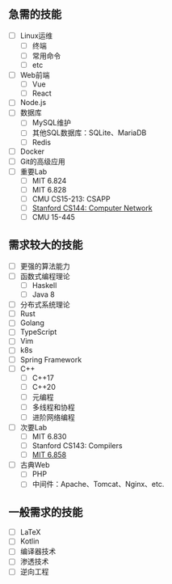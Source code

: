 
## 急需的技能

- [ ] Linux运维
	- [ ] 终端
	- [ ] 常用命令
	- [ ] etc
- [ ] Web前端
	- [ ] Vue
	- [ ] React
- [ ] Node.js
- [ ] 数据库
	- [ ] MySQL维护
	- [ ] 其他SQL数据库：SQLite、MariaDB
	- [ ] Redis
- [ ] Docker
- [ ] Git的高级应用
- [ ] 重要Lab
	- [ ] MIT 6.824
	- [ ] MIT 6.828
	- [ ] CMU CS15-213: CSAPP
	- [ ] [Stanford CS144: Computer Network](https://cs144.github.io/)
	- [ ] CMU 15-445

## 需求较大的技能

- [ ] 更强的算法能力
- [ ] 函数式编程理论
	- [ ] Haskell
	- [ ] Java 8
- [ ] 分布式系统理论
- [ ] Rust
- [ ] Golang
- [ ] TypeScript
- [ ] Vim
- [ ] k8s
- [ ] Spring Framework
- [ ] C++
	- [ ] C++17
	- [ ] C++20
	- [ ] 元编程
	- [ ] 多线程和协程
	- [ ] 进阶网络编程
- [ ] 次要Lab
	- [ ] MIT 6.830
	- [ ] Stanford CS143: Compilers
	- [ ] [MIT 6.858](http://css.csail.mit.edu/6.858/2022/)
- [ ] 古典Web
	- [ ] PHP
	- [ ] 中间件：Apache、Tomcat、Nginx、etc.

## 一般需求的技能

- [ ] LaTeX
- [ ] Kotlin
- [ ] 编译器技术
- [ ] 渗透技术
- [ ] 逆向工程
